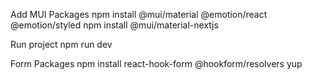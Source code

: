 Add MUI Packages
npm install @mui/material @emotion/react @emotion/styled
npm install @mui/material-nextjs

Run project
npm run dev

Form Packages
npm install react-hook-form @hookform/resolvers yup